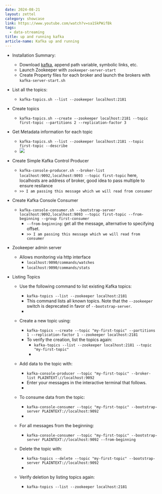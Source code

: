 ```yaml
---
date: 2024-08-21
layout: zettel
category: showcase
link: https://www.youtube.com/watch?v=sa1SkPWifBk
tags:
  - data-streaming
title: up and running kafka
article-name: Kafka up and running
---
```

- Installation Summary:
	- Download [kafka](kafka.md), append path variable, symbolic links, etc. 
	- Launch Zookeeper with `zookeeper-server-start`
	- Create Property files for each broker and launch the brokers with `kafka-server-start.sh`
- List all the topics:
	- `kafka-topics.sh --list --zookeeper localhost:2181`
- Create topics
	- `kafka-topics.sh --create --zookeeper localhost:2181 --topic first-topic --partitions 2 --replication-factor 3`
- Get Metadata information for each topic
	- `kafka-topics.sh --list --zookeeper localhost:2181 --topic first-topic --describe`
	- ![](attachments/Pasted%20image%2020240821093931.png)
- Create Simple Kafka Control Producer
	- `kafka-console-producer.sh --broker-list localhost:9092,localhost:9093 --topic first-topic` here, localhosts are address of broker, good idea to pass multiple to ensure resilance
	- `>> I am passing this message which we will read from consumer`
- Create Kafka Console Consumer
	- `kafka-console-consumer.sh --bootstrap-server localhost:9092,localhost:9093 --topic first-topic --from-beginning --group first-consumer`
		- `--from-beginning`: get all the message, alternative to specifying offset.
		- `>> I am passing this message which we will read from consumer`
- Zookeeper admin server
	- Allows monitoring via http interface
		- `localhost:9090/commands/watches`
		- `localhost:9090/commands/stats`

-  Listing Topics
	- Use the following command to list existing Kafka topics:
		- `kafka-topics --list --zookeeper localhost:2181`
		- This command lists all known topics. Note that the `--zookeeper` switch is deprecated in favor of `--bootstrap-server`.
		- 
	- Create a new topic using:
		- `kafka-topics --create --topic "my-first-topic" --partitions 1 --replication-factor 1 --zookeeper localhost:2181`
		- To verify the creation, list the topics again:
			- `kafka-topics --list --zookeeper localhost:2181 --topic "my-first-topic"`
			- 
	- Add data to the topic with:
		- `kafka-console-producer --topic "my-first-topic" --broker-list PLAINTEXT://localhost:9092 `
		- Enter your messages in the interactive terminal that follows.
		- 
	- To consume data from the topic:
		- `kafka-console-consumer --topic "my-first-topic" --bootstrap-server PLAINTEXT://localhost:9092`
		- 
	- For all messages from the beginning:
		- `kafka-console-consumer --topic "my-first-topic" --bootstrap-server PLAINTEXT://localhost:9092 --from-beginning`

	- Delete the topic with:
		- `kafka-topics --delete --topic "my-first-topic" --bootstrap-server PLAINTEXT://localhost:9092`
		- 
	- Verify deletion by listing topics again:
		- `kafka-topics --list --zookeeper localhost:2181`